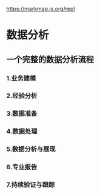 https://markmap.js.org/repl

# 数据分析

## 一个完整的数据分析流程

### 1.业务建模

### 2.经验分析

### 3.数据准备

### 4.数据处理

### 5.数据分析与展现

### 6.专业报告

### 7.持续验证与跟踪
